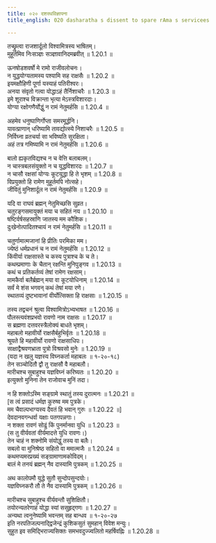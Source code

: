 ```yaml
---
title: ०२० दशरथविज्ञापना
title_english: 020 dasharatha s dissent to spare rAma s servicees

---
```

<div class="audioEmbed"  caption="श्रीराम-हरिसीताराममूर्ति-घनपाठिभ्यां वचनम्" src="https://archive.org/download/Ramayana-recitation-Sriram-harisItArAmamUrti-Ghanapaati-v2/Kanda_1/Kanda_1_BK-020-Dhasharatha_Vignaapana.mp3"></div>

तच्छ्रुत्वा राजशार्दूलो विश्वामित्रस्य भाषितम्।  
मुहूर्तमिव निःसञ्ज्ञः सञ्ज्ञावानिदमब्रवीत् ॥ 1.20.1 ॥   

ऊनषोडशवर्षो मे रामो राजीवलोचनः।  
न युद्धयोग्यतामस्य पश्यामि सह राक्षसैः ॥ 1.20.2 ॥   
इयमक्षौहिणी पूर्णा यस्याहं पतिरीश्वरः।  
अनया संवृतो गत्वा योद्धाऽहं तैर्निशाचरैः ॥ 1.20.3 ॥   
इमे शूराश्च विक्रान्ता भृत्या मेऽस्त्रविशारदाः।  
योग्या रक्षोगणैर्योद्धुं न रामं नेतुमर्हसि ॥ 1.20.4 ॥   

अहमेव धनुष्पाणिर्गोप्ता समरमूर्द्धनि।  
यावत्प्राणान् धरिष्यामि तावद्योत्स्ये निशाचरैः ॥ 1.20.5 ॥   
निर्विघ्ना व्रतचर्या सा भविष्यति सुरक्षिता।  
अहं तत्र गमिष्यामि न रामं नेतुमर्हसि ॥ 1.20.6 ॥   

बालो ह्यकृतविद्यश्च न च वेत्ति बलाबलम्।  
न चास्त्रबलसंयुक्तो न च युद्धविशारदः ॥ 1.20.7 ॥   
न चासौ रक्षसां योग्यः कूटयुद्धा हि ते भृशम् ॥ 1.20.8 ॥   
विप्रयुक्तो हि रामेण मुहूर्तमपि नोत्सहे।  
जीवितुं मुनिशार्दूल न रामं नेतुमर्हसि ॥ 1.20.9 ॥   

यदि वा राघवं ब्रह्मन् नेतुमिच्छसि सुव्रत।  
चतुरङ्गसमायुक्तं मया च सहितं नय ॥ 1.20.10 ॥   
षष्टिर्वर्षसहस्राणि जातस्य मम कौशिक।  
दुःखेनोत्पादितश्चायं न रामं नेतुमर्हसि ॥ 1.20.11 ॥   

चतुर्णामात्मजानां हि प्रीतिः परमिका मम।  
ज्येष्ठं धर्मप्रधानं च न रामं नेतुमर्हसि ॥ 1.20.12 ॥   
किंवीर्या राक्षसास्ते च कस्य पुत्राश्च के च ते।  
कथम्प्रमाणाः के चैतान् रक्षन्ति मुनिपुङ्गव ॥ 1.20.13 ॥   
कथं च प्रतिकर्तव्यं तेषां रामेण रक्षसाम्।  
मामकैर्वा बलैर्ब्रह्मन् मया वा कूटयोधिनाम् ॥ 1.20.14 ॥   
सर्वं मे शंस भगवन् कथं तेषां मया रणे।  
स्थातव्यं दुष्टभावानां वीर्योत्सिक्ता हि राक्षसाः ॥ 1.20.15 ॥   

तस्य तद्वचनं श्रुत्वा विश्वामित्रोऽभ्यभाषत ॥ 1.20.16 ॥   
पौलस्त्यवंशप्रभवो रावणो नाम राक्षसः ॥ 1.20.17 ॥   
स ब्रह्मणा दत्तवरस्त्रैलोक्यं बाधते भृशम्।  
महाबलो महावीर्यो राक्षसैर्बहुभिर्वृतः ॥ 1.20.18 ॥   
श्रूयते हि महावीर्यो रावणो राक्षसाधिपः।  
साक्षाद्वैश्रवणभ्राता पुत्रो विश्रवसो मुनेः ॥ 1.20.19 ॥   
(यदा न खलु यज्ञस्य विघ्नकर्ता महाबलः ॥ १-२०-१८)  
तेन सञ्चोदितौ द्वौ तु राक्षसौ वै महाबलौ।  
मारीचश्च सुबाहुश्च यज्ञविघ्नं करिष्यतः ॥ 1.20.20 ॥   
इत्युक्तो मुनिना तेन राजोवाच मुनिं तदा।  

न हि शक्तोऽस्मि सङ्ग्रामे स्थातुं तस्य दुरात्मनः ॥ 1.20.21 ॥   
[स त्वं प्रसादं धर्मज्ञ कुरुष्व मम पुत्रके।  
मम चैवाल्पभाग्यस्य दैवतं हि भवान् गुरुः ॥ 1.20.22 ॥]   
देवदानवगन्धर्वा यक्षाः पतगपन्नगाः।  
न शक्ता रावणं सोढुं किं पुनर्मानवा युधि ॥ 1.20.23 ॥   
(स तु वीर्यवतां वीर्यमादत्ते युधि रावणः।)  
तेन चाहं न शक्नोमि संयोद्धुं तस्य वा बलैः।  
सबलो वा मुनिश्रेष्ठ सहितो वा ममात्मजैः ॥ 1.20.24 ॥   
कथमप्यमरप्रख्यं सङ्ग्रामाणामकोविदम्।  
बालं मे तनयं ब्रह्मन् नैव दास्यामि पुत्रकम् ॥ 1.20.25 ॥   

अथ कालोपमौ युद्धे सुतौ सुन्दोपसुन्दयोः।  
यज्ञविघ्नकरौ तौ ते नैव दास्यामि पुत्रकम् ॥ 1.20.26 ॥   

मारीचश्च सुबाहुश्च वीर्यवन्तौ सुशिक्षितौ।  
तयोरन्यतरेणाहं योद्धा स्यां ससुहृद्गणः ॥ 1.20.27 ॥   
अन्यथा त्वनुनेष्यामि भवन्तम् सह बान्धव ॥ १-२०-२७  
इति नरपतिजल्पनाद्द्विजेन्द्रं कुशिकसुतं सुमहान् विवेश मन्युः।  
सुहुत इव समिद्भिराज्यसिक्तः समभवदुज्ज्वलितो महर्षिवह्निः ॥ 1.20.28 ॥   